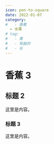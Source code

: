 ```yaml
---
icon: pen-to-square
date: 2022-01-07
category:
#   - 香蕉
  - 水果
# tag:
#   - 黄
#   - 弯曲的
#   - 长
---
```


# 香蕉 3

## 标题 2

这里是内容。

### 标题 3

这里是内容。
